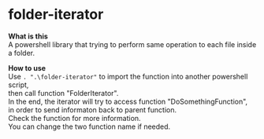 # folder-iterator
**What is this**  
A powershell library that trying to perform same operation to each file inside a folder.

**How to use**  
Use ```. ".\folder-iterator"``` to import the function into another powershell script,  
then call function "FolderIterator".  
In the end, the iterator will try to access function "DoSomethingFunction",  
in order to send informaton back to parent function.  
Check the function for more information.  
You can change the two function name if needed.
